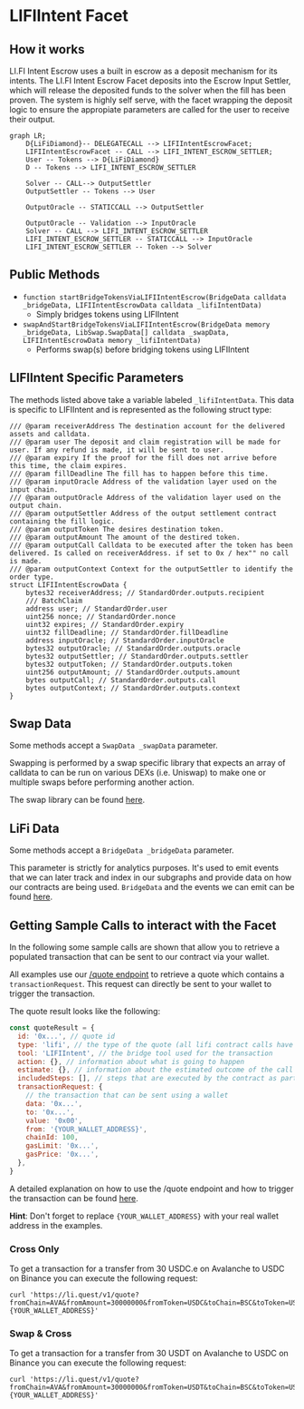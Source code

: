 # LIFIIntent Facet

## How it works

LI.FI Intent Escrow uses a built in escrow as a deposit mechanism for its intents. The LI.FI Intent Escrow Facet deposits into the Escrow Input Settler, which will release the deposited funds to the solver when the fill has been proven. The system is highly self serve, with the facet wrapping the deposit logic to ensure the appropiate parameters are called for the user to receive their output.

```mermaid
graph LR;
    D{LiFiDiamond}-- DELEGATECALL --> LIFIIntentEscrowFacet;
    LIFIIntentEscrowFacet -- CALL --> LIFI_INTENT_ESCROW_SETTLER;
    User -- Tokens --> D{LiFiDiamond}
    D -- Tokens --> LIFI_INTENT_ESCROW_SETTLER

    Solver -- CALL--> OutputSettler
    OutputSettler -- Tokens --> User

    OutputOracle -- STATICCALL --> OutputSettler

    OutputOracle -- Validation --> InputOracle
    Solver -- CALL --> LIFI_INTENT_ESCROW_SETTLER
    LIFI_INTENT_ESCROW_SETTLER -- STATICCALL --> InputOracle
    LIFI_INTENT_ESCROW_SETTLER -- Token --> Solver
```

## Public Methods

- `function startBridgeTokensViaLIFIIntentEscrow(BridgeData calldata _bridgeData, LIFIIntentEscrowData calldata _lifiIntentData)`
  - Simply bridges tokens using LIFIIntent
- `swapAndStartBridgeTokensViaLIFIIntentEscrow(BridgeData memory _bridgeData, LibSwap.SwapData[] calldata _swapData, LIFIIntentEscrowData memory _lifiIntentData)`
  - Performs swap(s) before bridging tokens using LIFIIntent

## LIFIIntent Specific Parameters

The methods listed above take a variable labeled `_lifiIntentData`. This data is specific to LIFIIntent and is represented as the following struct type:

```solidity
/// @param receiverAddress The destination account for the delivered assets and calldata.
/// @param user The deposit and claim registration will be made for user. If any refund is made, it will be sent to user.
/// @param expiry If the proof for the fill does not arrive before this time, the claim expires.
/// @param fillDeadline The fill has to happen before this time.
/// @param inputOracle Address of the validation layer used on the input chain.
/// @param outputOracle Address of the validation layer used on the output chain.
/// @param outputSettler Address of the output settlement contract containing the fill logic.
/// @param outputToken The desires destination token.
/// @param outputAmount The amount of the destired token.
/// @param outputCall Calldata to be executed after the token has been delivered. Is called on receiverAddress. if set to 0x / hex"" no call is made.
/// @param outputContext Context for the outputSettler to identify the order type.
struct LIFIIntentEscrowData {
    bytes32 receiverAddress; // StandardOrder.outputs.recipient
    /// BatchClaim
    address user; // StandardOrder.user
    uint256 nonce; // StandardOrder.nonce
    uint32 expires; // StandardOrder.expiry
    uint32 fillDeadline; // StandardOrder.fillDeadline
    address inputOracle; // StandardOrder.inputOracle
    bytes32 outputOracle; // StandardOrder.outputs.oracle
    bytes32 outputSettler; // StandardOrder.outputs.settler
    bytes32 outputToken; // StandardOrder.outputs.token
    uint256 outputAmount; // StandardOrder.outputs.amount
    bytes outputCall; // StandardOrder.outputs.call
    bytes outputContext; // StandardOrder.outputs.context
}
```

## Swap Data

Some methods accept a `SwapData _swapData` parameter.

Swapping is performed by a swap specific library that expects an array of calldata to can be run on various DEXs (i.e. Uniswap) to make one or multiple swaps before performing another action.

The swap library can be found [here](../src/Libraries/LibSwap.sol).

## LiFi Data

Some methods accept a `BridgeData _bridgeData` parameter.

This parameter is strictly for analytics purposes. It's used to emit events that we can later track and index in our subgraphs and provide data on how our contracts are being used. `BridgeData` and the events we can emit can be found [here](../src/Interfaces/ILiFi.sol).

## Getting Sample Calls to interact with the Facet

In the following some sample calls are shown that allow you to retrieve a populated transaction that can be sent to our contract via your wallet.

All examples use our [/quote endpoint](https://apidocs.li.fi/reference/get_quote) to retrieve a quote which contains a `transactionRequest`. This request can directly be sent to your wallet to trigger the transaction.

The quote result looks like the following:

```javascript
const quoteResult = {
  id: '0x...', // quote id
  type: 'lifi', // the type of the quote (all lifi contract calls have the type "lifi")
  tool: 'LIFIIntent', // the bridge tool used for the transaction
  action: {}, // information about what is going to happen
  estimate: {}, // information about the estimated outcome of the call
  includedSteps: [], // steps that are executed by the contract as part of this transaction, e.g. a swap step and a cross step
  transactionRequest: {
    // the transaction that can be sent using a wallet
    data: '0x...',
    to: '0x...',
    value: '0x00',
    from: '{YOUR_WALLET_ADDRESS}',
    chainId: 100,
    gasLimit: '0x...',
    gasPrice: '0x...',
  },
}
```

A detailed explanation on how to use the /quote endpoint and how to trigger the transaction can be found [here](https://docs.li.fi/products/more-integration-options/li.fi-api/transferring-tokens-example).

**Hint**: Don't forget to replace `{YOUR_WALLET_ADDRESS}` with your real wallet address in the examples.

### Cross Only

To get a transaction for a transfer from 30 USDC.e on Avalanche to USDC on Binance you can execute the following request:

```shell
curl 'https://li.quest/v1/quote?fromChain=AVA&fromAmount=30000000&fromToken=USDC&toChain=BSC&toToken=USDC&slippage=0.03&allowBridges=LIFIIntent&fromAddress={YOUR_WALLET_ADDRESS}'
```

### Swap & Cross

To get a transaction for a transfer from 30 USDT on Avalanche to USDC on Binance you can execute the following request:

```shell
curl 'https://li.quest/v1/quote?fromChain=AVA&fromAmount=30000000&fromToken=USDT&toChain=BSC&toToken=USDC&slippage=0.03&allowBridges=LIFIIntent&fromAddress={YOUR_WALLET_ADDRESS}'
```
